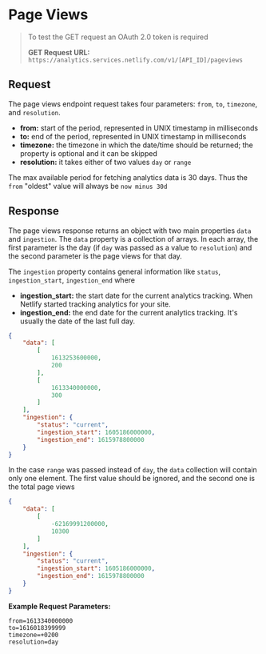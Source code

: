 # Page Views

> To test the GET request an OAuth 2.0 token is required
>
> **GET Request URL:** `https://analytics.services.netlify.com/v1/[API_ID]/pageviews`

## Request

The page views endpoint request takes four parameters: `from`, `to`, `timezone`, and `resolution`.

- **from:** start of the period, represented in UNIX timestamp in milliseconds
- **to:** end of the period, represented in UNIX timestamp in milliseconds
- **timezone:** the timezone in which the date/time should be returned; the property is optional and it can be skipped
- **resolution:** it takes either of two values `day` or `range`

The max available period for fetching analytics data is 30 days. Thus the `from` "oldest" value will always be `now minus 30d`

## Response

The page views response returns an object with two main properties `data` and `ingestion`. The `data` property is a collection of arrays. In each array, the first parameter is the day (if `day` was passed as a value to `resolution`) and the second parameter is the page views for that day.

The `ingestion` property contains general information like `status`, `ingestion_start`, `ingestion_end` where

- **ingestion_start:** the start date for the current analytics tracking. When Netlify started tracking analytics for your site.
- **ingestion_end:** the end date for the current analytics tracking. It's usually the date of the last full day.

```json
{
    "data": [
        [
            1613253600000,
            200
        ],
        [
            1613340000000,
            300
        ]
    ],
    "ingestion": {
        "status": "current",
        "ingestion_start": 1605186000000,
        "ingestion_end": 1615978800000
    }
}
```

In the case `range` was passed instead of `day`, the `data` collection will contain only one element.  The first value should be ignored, and the second one is the total page views

```json
{
    "data": [
        [
            -62169991200000,
            10300
        ]
    ],
    "ingestion": {
        "status": "current",
        "ingestion_start": 1605186000000,
        "ingestion_end": 1615978800000
    }
}
```

**Example Request Parameters:**

```text
from=1613340000000
to=1616018399999
timezone=+0200
resolution=day
```
